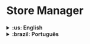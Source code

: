 # Store Manager

<details>
  <summary markdown="span"><strong>:us: English</strong></summary><br />
  
## :page_with_curl: About

This is the fifth project of the Back-end curriculum developed at Trybe.

In this project I developed a RESTful API using the MSC (model-service-controller) architecture of a sales management system in dropshipping format, where it is possible to create, view, delete and update products and sales. I also implemented unit tests with Mocha, Chai and Sinon.

<br />
  
## 🚀 Installation

<details>
<summary>Installing and running with Docker</summary>
<br />

To run this application you need to have **Git**, **Docker** and **Docker Compose** installed on your computer. Docker Compose needs to be version **1.29** or higher.

### 1 - Clone the repository:

```
git clone git@github.com:apoishi/trybe-store-manager.git
```

### 2 - Enter the repository folder you just cloned and use docker-compose to create the container:

     cd trybe-store-manager  

     docker-compose up -d --build

### 3 - Open the `store_manager` container terminal.

     docker exec -it store_manager bash

### 4 - In the terminal of the container, install the dependencies with the command:

     npm install

### 5 - Create and populate the database with the commands:

creating the tables

     npm run migration

Populating the database with data

     npm run seed
    
### 6 - Run the application with the command:

     npm start

### 7 - Check the test coverage run the command:

     npm run test:mocha
    
</details>
<br />

## :man_technologist: Skills

- Connect the application with a MySQL database;
- Structure the application in layers (Models, Services and Controllers);
- Properly delegate responsibilities to each layer;
- Write more easily reusable code;
- Apply REST standards;
- Write unit tests for the application.

<br />

## Routes

### Products

<details>
   <summary><strong>GET /products</strong></summary>
   </br>
   • Return all products from the database.
</details>

<details>
   <summary><strong>GET /products/:id</strong></summary>
   </br>
   • Return a product by id from the database.
</details>

<details>
   <summary><strong>POST /products</strong></summary>
   </br>
   • Register a new product.
</details>

<details>
   <summary><strong>PUT /products/:id</strong></summary>
   </br>
   • Update a product by id in the database.
</details>

<details>
   <summary><strong>DELETE /products/:id</strong></summary>
   </br>
   • Delete a product by id in the database.
</details>

### Sales

<details>
   <summary><strong>GET /sales</strong></summary>
   </br>
   • Return all sales from the database.
</details>

<details>
   <summary><strong>GET /sales/:id</strong></summary>
   </br>
   • Return a sale by id from the database.
</details>

<details>
   <summary><strong>DELETE /sales/:id</strong></summary>
   </br>
   • Delete a sale by id in the database.
</details>
<br />

## :hammer_and_wrench: Tools

* Node
* Express
* DotEnv
* Joi
* MySQL
* Docker
* Mocha
* Chai
* Sinon
* Javascript

</details>

<details>
  <summary markdown="span"><strong>:brazil: Português</strong></summary><br />
  
## :page_with_curl: Sobre

Esse é o quinto projeto desenvolvido na Trybe do módulo de Back-end.

Nesse projeto desenvolvi uma API RESTful utilizando a arquitetura MSC (model-service-controller) de um sistema de gerenciamento de vendas no formato dropshipping, onde é possivel criar, visualizar, deletar e atualizar produtos e vendas. Também implementei testes unitários com Mocha, Chai e Sinon.
  
<br />

## 🚀 Instalação e execução

<details>
<summary>Instalação e execução com Docker</summary>
<br />

Para rodar está aplicação é necessário ter **Git**, **Docker** e o **Docker Compose** instalados no seu computador. O Docker Compose precisa estar na versão **1.29** ou superior.

### 1 - Clone o repositório:

```
git clone git@github.com:apoishi/trybe-store-manager.git
```

### 2 - Entre na pasta do repositório que você acabou de clonar e use o docker-compose para subir o container:

    cd trybe-store-manager   
    docker-compose up -d --build

### 3 - Abra o terminal do container `store_manager`.

    docker exec -it store_manager bash

### 4 - No terminal do container, instale as dependências com o comando:

    npm install

### 5 - Agora execute os comandos para criar e popular o banco de dados:

Criando as tabelas

    npm run migration

Populando o banco com dados

    npm run seed
    
### 6 - Execute a aplicação com o comando:

    npm start

### 7 - Para conferir a cobertura de testes execute o comando:

    npm run test:mocha
    
</details>
<br />

## :man_technologist: Habilidades

- Conectar a aplicação com um banco de dados MySQL;
- Estruturar a aplicação em camadas (Models, Services e Controllers);
- Delegar corretamente as responsabilidades para cada camada;
- Escrever um código mais facilmente reutilizável;
- Aplicar os padrões REST;
- Escrever testes unitários para a aplicação.

<br />

## Rotas

### Products

<details>
  <summary><strong>GET /products</strong></summary>
  </br>
  • Traz todos os produtos do banco de dados.
</details>

<details>
  <summary><strong>GET /products/:id</strong></summary>
  </br>
  • Traz um produto por id do banco de dados.
</details>

<details>
  <summary><strong>POST /products</strong></summary>
  </br>
  • Cadastra um novo produto.
</details>

<details>
  <summary><strong>PUT /products/:id</strong></summary>
  </br>
  • Atualiza um produto por id.
</details>

<details>
  <summary><strong>DELETE /products/:id</strong></summary>
  </br>
  • Deleta um produto por id do banco de dados.
</details>

### Sales

<details>
  <summary><strong>GET /sales</strong></summary>
  </br>
  • Traz todas as vendas do banco de dados.
</details>

<details>
  <summary><strong>GET /sales/:id</strong></summary>
  </br>
  • Traz uma venda por id do banco de dados.
</details>

<details>
  <summary><strong>DELETE /sales/:id</strong></summary>
  </br>
  • Deleta uma venda por id do banco de dados.
</details>
<br />

## :hammer_and_wrench: Ferramentas

* Node
* Express
* DotEnv
* Joi
* MySQL
* Docker
* Mocha
* Chai
* Sinon
* Javascript

</details>
